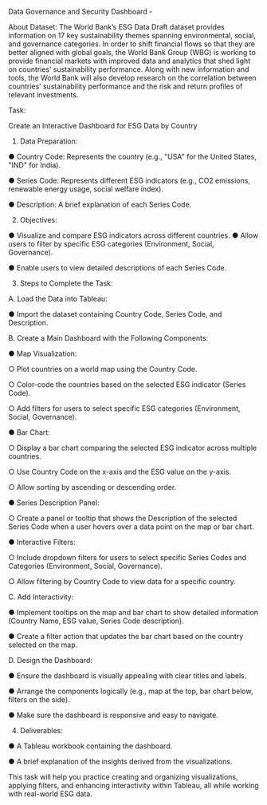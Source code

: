 Data Governance and Security Dashboard -

About Dataset:
The World Bank’s ESG Data Draft dataset provides information on 17 key sustainability
themes spanning environmental, social, and governance categories.
In order to shift financial flows so that they are better aligned with global goals, the
World Bank Group (WBG) is working to provide financial markets with improved data
and analytics that shed light on countries’ sustainability performance. Along with new
information and tools, the World Bank will also develop research on the correlation
between countries’ sustainability performance and the risk and return profiles of
relevant investments.

Task:

Create an Interactive Dashboard for ESG Data by Country

1. Data Preparation:

● Country Code: Represents the country (e.g., "USA" for the United States, "IND"
for India).

● Series Code: Represents different ESG indicators (e.g., CO2 emissions,
renewable energy usage, social welfare index).

● Description: A brief explanation of each Series Code.

2. Objectives:

● Visualize and compare ESG indicators across different countries.
● Allow users to filter by specific ESG categories (Environment, Social,
Governance).

● Enable users to view detailed descriptions of each Series Code.

3. Steps to Complete the Task:

A. Load the Data into Tableau:

● Import the dataset containing Country Code, Series Code, and Description.

B. Create a Main Dashboard with the Following Components:

● Map Visualization:

○ Plot countries on a world map using the Country Code.

○ Color-code the countries based on the selected ESG indicator (Series
Code).

○ Add filters for users to select specific ESG categories (Environment, Social,
Governance).

● Bar Chart:

○ Display a bar chart comparing the selected ESG indicator across multiple
countries.

○ Use Country Code on the x-axis and the ESG value on the y-axis.

○ Allow sorting by ascending or descending order.

● Series Description Panel:

○ Create a panel or tooltip that shows the Description of the selected Series
Code when a user hovers over a data point on the map or bar chart.

● Interactive Filters:

○ Include dropdown filters for users to select specific Series Codes and
Categories (Environment, Social, Governance).

○ Allow filtering by Country Code to view data for a specific country.

C. Add Interactivity:

● Implement tooltips on the map and bar chart to show detailed information
(Country Name, ESG value, Series Code description).

● Create a filter action that updates the bar chart based on the country selected on
the map.

D. Design the Dashboard:

● Ensure the dashboard is visually appealing with clear titles and labels.

● Arrange the components logically (e.g., map at the top, bar chart below, filters on
the side).

● Make sure the dashboard is responsive and easy to navigate.

4. Deliverables:

● A Tableau workbook containing the dashboard.

● A brief explanation of the insights derived from the visualizations.

This task will help you practice creating and organizing visualizations, applying filters,
and enhancing interactivity within Tableau, all while working with real-world ESG data.
